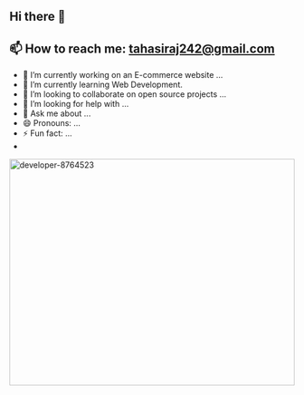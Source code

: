 ## Hi there 👋

## 📫 How to reach me: tahasiraj242@gmail.com

- 🔭 I’m currently working on an E-commerce website ...
- 🌱 I’m currently learning Web Development.
- 👯 I’m looking to collaborate on open source projects ...
- 🤔 I’m looking for help with ...
- 💬 Ask me about ...
- 😄 Pronouns: ...
- ⚡ Fun fact: ...
- 
<img src="https://github.com/user-attachments/assets/8e1f118f-30c7-4ead-9ce0-4a537a1bfde4" alt="developer-8764523" style="width: 100%; height: 400px;" />


